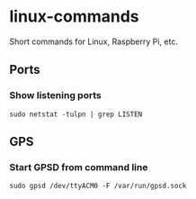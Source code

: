 # linux-commands
Short commands for Linux, Raspberry Pi, etc.

## Ports

### Show listening ports
 ```sudo netstat -tulpn | grep LISTEN```
 
## GPS

### Start GPSD from command line
```sudo gpsd /dev/ttyACM0 -F /var/run/gpsd.sock```
